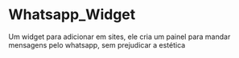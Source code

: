 # Whatsapp_Widget
Um widget para adicionar em sites, ele cria um painel para mandar mensagens pelo whatsapp, sem prejudicar a estética
